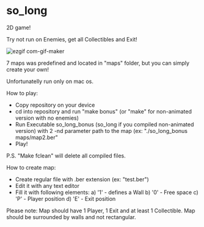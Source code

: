 # so_long
2D game! 

Try not run on Enemies, get all Collectibles and Exit!

![ezgif com-gif-maker](https://user-images.githubusercontent.com/37631996/205122424-a6048edd-b566-44c3-8520-d27e352b73af.gif)


7 maps was predefined and located in "maps" folder, but you can simply create your own!


Unfortunatelly run only on mac os.


How to play:

* Copy repository on your device
* cd into repository and run "make bonus" (or "make" for non-animated version with no enemies)
* Run Executable so_long_bonus (so_long if you compiled non-animated version) with 2 -nd parameter path to the map (ex: "./so_long_bonus maps/map2.ber"
* Play!

P.S. "Make fclean" will delete all compiled files.

How to create map:

* Create regular file with .ber extension (ex: "test.ber")
*  Edit it with any text editor
*  Fill it with following elements:
   a) '1' - defines a Wall
   b) '0' - Free space
   c) 'P' - Player position
   d) 'E' - Exit position

Please note: Map should have 1 Player, 1 Exit and at least 1 Collectible. Map should be surrounded by walls and not rectangular.
